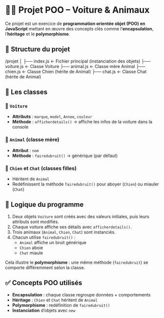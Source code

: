 # 🐾🚗 Projet POO – Voiture & Animaux

Ce projet est un exercice de **programmation orientée objet (POO) en JavaScript** mettant en œuvre des concepts clés comme l’**encapsulation**, l’**héritage** et le **polymorphisme**.

## 📁 Structure du projet

/projet
│
├── index.js ← Fichier principal (instanciation des objets)
├── voiture.js ← Classe Voiture
├── animal.js ← Classe mère Animal
├── chien.js ← Classe Chien (hérite de Animal)
├── chat.js ← Classe Chat (hérite de Animal)


## 🧱 Les classes

### 🔹 `Voiture`
- **Attributs** : `marque`, `model`, `Annee`, `couleur`
- **Méthode** : `afficherdetails()` → affiche les infos de la voiture dans la console

### 🔹 `Animal` (classe mère)
- **Attribut** : `nom`
- **Méthode** : `fairedubruit()` → générique (par défaut)

### 🔹 `Chien` et `Chat` (classes filles)
- Héritent de `Animal`
- Redéfinissent la méthode `fairedubruit()` pour aboyer (`Chien`) ou miauler (`Chat`)

## 🧠 Logique du programme

1. Deux objets `Voiture` sont créés avec des valeurs initiales, puis leurs attributs sont modifiés.
2. Chaque voiture affiche ses détails avec `afficherdetails()`.
3. Trois animaux (`Animal`, `Chien`, `Chat`) sont instanciés.
4. Chacun utilise `fairedubruit()` :
   - `Animal` affiche un bruit générique
   - `Chien` aboie
   - `Chat` miaule

Cela illustre le **polymorphisme** : une même méthode (`fairedubruit`) se comporte différemment selon la classe.

## ✅ Concepts POO utilisés

- **Encapsulation** : chaque classe regroupe données + comportements
- **Héritage** : `Chien` et `Chat` héritent de `Animal`
- **Polymorphisme** : redéfinition de `fairedubruit()`
- **Instanciation** d’objets avec `new`



